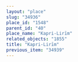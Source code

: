 ```yaml
---
layout: "place"
slug: "34936"
place_id: "1548"
parent_id: "40"
place_name: "Kapri-Lirīm"
related_objects: "1855"
title: "Kapri-Lirīm"
previous_item: "34939"
---
```

